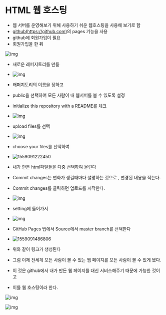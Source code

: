 # HTML 웹 호스팅

- 웹 서버를 운영해보기 위해 사용하기 쉬운 웹호스팅을 사용해 보기로 함
- [github(https://github.com)](https://github.com/)의 pages 기능을 사용
- github에 회원가입이 필요
- 회원가입을 한 뒤

![img](https://s3-ap-northeast-2.amazonaws.com/opentutorials-user-file/module/3135/7757.png)

- 새로운 레퍼지토리를 만듦
- ![img](https://s3-ap-northeast-2.amazonaws.com/opentutorials-user-file/module/3135/7820.jpeg)

- 래퍼지토리의 이름을 정하고
- public을 선택하여 모든 사람이 내 웹서버를 볼 수 있도록 설정
- initialize this repository with a README를 체크
- ![img](https://s3-ap-northeast-2.amazonaws.com/opentutorials-user-file/module/3135/7767.png)

- upload files를 선택
- ![img](https://s3-ap-northeast-2.amazonaws.com/opentutorials-user-file/module/3135/7769.jpeg)

- choose your files를 선택하여 
- ![1559091222450](C:\Users\student\AppData\Roaming\Typora\typora-user-images\1559091222450.png)

- 내가 만든 html파일들을 다중 선택하여 올린다
- Commit changes는 변화가 생길때마다 설명하는  것으로 , 변경된 내용을 적는다.
- Commit changes를 클릭하면 업로드를 시작한다.
- ![img](https://s3-ap-northeast-2.amazonaws.com/opentutorials-user-file/module/3135/7773.png)
- setting에 들어가서
- ![img](https://s3-ap-northeast-2.amazonaws.com/opentutorials-user-file/module/3135/7775.jpeg)

- GitHub Pages 탭에서 Source에서 master branch를 선택한다
- ![1559091486806](C:\Users\student\AppData\Roaming\Typora\typora-user-images\1559091486806.png)

- 위와 같이 링크가 생성된다
- 그럼 이제 전세계 모든 사람이 볼 수 있는 웹 페이지를 모든 사람이 볼 수 있게 됐다.

- 이 것은 github에서 내가 만든 웹 페이지를 대신 서비스해주기 때문에 가능한 것이고
- 이를 웹 호스팅이라 한다.

![img](https://s3-ap-northeast-2.amazonaws.com/opentutorials-user-file/module/3135/7777.jpeg)

![img](https://s3-ap-northeast-2.amazonaws.com/opentutorials-user-file/module/3135/7778.jpeg)

